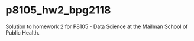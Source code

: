 # p8105_hw2_bpg2118

Solution to homework 2 for P8105 - Data Science at the Mailman School of Public Health.
